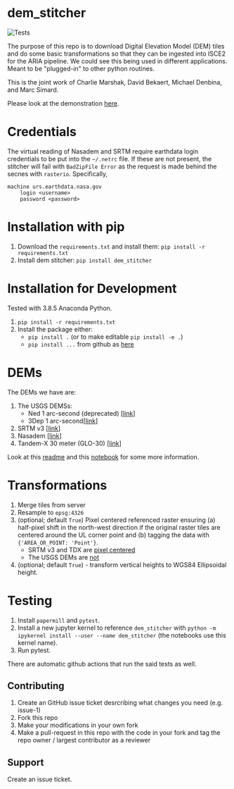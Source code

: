 # dem_stitcher

![Tests](https://github.com/aria-jpl/dem_stitcher/actions/workflows/pytest.yaml/badge.svg)

The purpose of this repo is to download Digital Elevation Model (DEM) tiles and do some basic transformations so that they can be ingested into ISCE2 for the ARIA pipeline. We could see this being used in different applications. Meant to be "plugged-in" to other python routines.

This is the joint work of Charlie Marshak, David Bekaert, Michael Denbina, and Marc Simard.

Please look at the demonstration [here](notebooks/Demo.ipynb).

# Credentials

The virtual reading of Nasadem and SRTM require earthdata login credentials to be put into the `~/.netrc` file. If these are not present, the stitcher will
fail with `BadZipFile Error` as the request is made behind the secnes with `rasterio`. Specifically,

```
machine urs.earthdata.nasa.gov
    login <username>
    password <password>
```

# Installation with pip

1. Download the `requirements.txt` and install them: `pip install -r requirements.txt`
2. Install dem stitcher: `pip install dem_stitcher`

# Installation for Development

Tested with 3.8.5 Anaconda Python.

1. `pip install -r requirements.txt`
2. Install the package either:
      + `pip install .` (or to make editable `pip install -e .`)
      + `pip install ...` from github as [here](https://stackoverflow.com/a/8256424)

# DEMs

The DEMs we have are:

1. The USGS DEMSs:
   - Ned 1 arc-second (deprecated) [[link](https://cugir.library.cornell.edu/catalog/cugir-009096)]
   - 3Dep 1 arc-second[[link](https://www.sciencebase.gov/catalog/item/imap/4f70aa71e4b058caae3f8de1)]
2. SRTM v3 [[link](https://dwtkns.com/srtm30m/)]
3. Nasadem [[link](https://lpdaac.usgs.gov/products/nasadem_hgtv001/)]
4. Tandem-X 30 meter (GLO-30) [[link](https://registry.opendata.aws/copernicus-dem/)]

Look at this [readme](notebooks_tile_data/README.md) and this [notebook](notebooks_tile_data/Format_Data.ipynb) for some more information.

# Transformations

1. Merge tiles from server
2. Resample to `epsg:4326`
3. (optional; default `True`) Pixel centered referenced raster ensuring (a) half-pixel shift in the north-west direction if the original raster tiles are centered around the UL corner point and (b) tagging the data with `{'AREA_OR_POINT: 'Point'}`.
   + SRTM v3 and TDX are [pixel centered](https://github.com/OSGeo/gdal/issues/1505#issuecomment-489469904)
   + The USGS DEMs are [not](https://www.usgs.gov/core-science-systems/eros/topochange/science/srtm-ned-vertical-differencing?qt-science_center_objects=0#qt-science_center_objects)
4. (optional; default `True`) - transform vertical heights to WGS84 Ellipsoidal height.

# Testing

1. Install `papermill` and `pytest`.
2. Install a new jupyter kernel to reference `dem_stitcher` with `python -m ipykernel install --user --name dem_stitcher` (the notebooks use this kernel name).
3. Run pytest.

There are automatic github actions that run the said tests as well.

## Contributing

1. Create an GitHub issue ticket desrcribing what changes you need (e.g. issue-1)
2. Fork this repo
3. Make your modifications in your own fork
4. Make a pull-request in this repo with the code in your fork and tag the repo owner / largest contributor as a reviewer

## Support

Create an issue ticket.